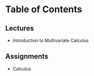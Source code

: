 # Table of Contents
## Lectures
- Introduction to Multivariate Calculus 

## Assignments
- Calculus 
